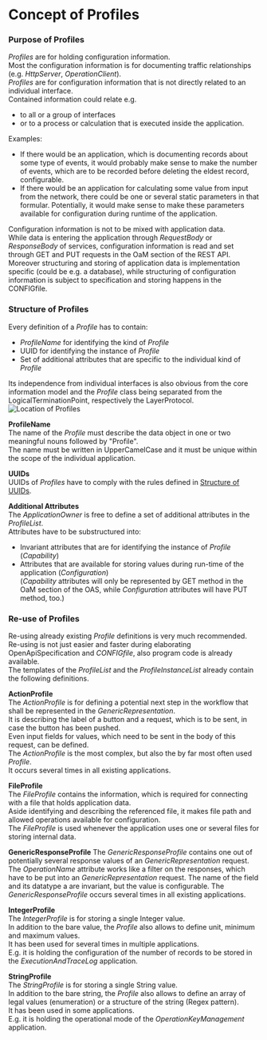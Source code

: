 # Concept of Profiles


### Purpose of Profiles  

_Profiles_ are for holding configuration information.  
Most the configuration information is for documenting traffic relationships (e.g. _HttpServer_, _OperationClient_).  
_Profiles_ are for configuration information that is not directly related to an individual interface.  
Contained information could relate e.g.  
* to all or a group of interfaces  
* or to a process or calculation that is executed inside the application.  

Examples:  
- If there would be an application, which is documenting records about some type of events, it would probably make sense to make the number of events, which are to be recorded before deleting the eldest record, configurable.  
- If there would be an application for calculating some value from input from the network, there could be one or several static parameters in that formular. Potentially, it would make sense to make these parameters available for configuration during runtime of the application.  

Configuration information is not to be mixed with application data.  
While data is entering the application through _RequestBody_ or _ResponseBody_ of services, configuration information is read and set through GET and PUT requests in the OaM section of the REST API.  
Moreover structuring and storing of application data is implementation specific (could be e.g. a database), while structuring of configuration information is subject to specification and storing happens in the CONFIGfile.  


### Structure of Profiles  

Every definition of a _Profile_ has to contain:  
* _ProfileName_ for identifying the kind of _Profile_  
* UUID for identifying the instance of _Profile_  
* Set of additional attributes that are specific to the individual kind of _Profile_  

Its independence from individual interfaces is also obvious from the core information model and the _Profile_ class being separated from the LogicalTerminationPoint, respectively the LayerProtocol.  
![Location of Profiles](./pictures/220628_core_classes_profile_s.png)  

**ProfileName**  
The name of the _Profile_ must describe the data object in one or two meaningful nouns followed by "Profile".  
The name must be written in UpperCamelCase and it must be unique within the scope of the individual application.  

**UUIDs**  
UUIDs of _Profiles_ have to comply with the rules defined in [Structure of UUIDs](../StructureOfUuids/StructureOfUuids.md).  

**Additional Attributes**  
The _ApplicationOwner_ is free to define a set of additional attributes in the _ProfileList_.  
Attributes have to be substructured into:  
  * Invariant attributes that are for identifying the instance of _Profile_ (_Capability_)  
  * Attributes that are available for storing values during run-time of the application (_Configuration_)  
(_Capability_ attributes will only be represented by GET method in the OaM section of the OAS, while _Configuration_ attributes will have PUT method, too.)


### Re-use of Profiles

Re-using already existing _Profile_ definitions is very much recommended.  
Re-using is not just easier and faster during elaborating OpenApiSpecification and _CONFIGfile_, also program code is already available.  
The templates of the _ProfileList_ and the _ProfileInstanceList_ already contain the following definitions.

**ActionProfile**  
The _ActionProfile_ is for defining a potential next step in the workflow that shall be represented in the _GenericRepresentation_.  
It is describing the label of a button and a request, which is to be sent, in case the button has been pushed.  
Even input fields for values, which need to be sent in the body of this request, can be defined.  
The _ActionProfile_ is the most complex, but also the by far most often used _Profile_.  
It occurs several times in all existing applications.  

**FileProfile**  
The _FileProfile_ contains the information, which is required for connecting with a file that holds application data.  
Aside identifying and describing the referenced file, it makes file path and allowed operations available for configuration.  
The _FileProfile_ is used whenever the application uses one or several files for storing internal data.  

**GenericResponseProfile** 
The _GenericResponseProfile_ contains one out of potentially several response values of an _GenericRepresentation_ request.
The _OperationName_ attribute works like a filter on the responses, which have to be put into an _GenericRepresentation_ request.
The name of the field and its datatype a are invariant, but the value is configurable.
The _GenericResponseProfile_ occurs several times in all existing applications.  

**IntegerProfile**  
The _IntegerProfile_ is for storing a single Integer value.  
In addition to the bare value, the _Profile_ also allows to define unit, minimum and maximum values.  
It has been used for several times in multiple applications.  
E.g. it is holding the configuration of the number of records to be stored in the _ExecutionAndTraceLog_ application.  

**StringProfile**  
The _StringProfile_ is for storing a single String value.  
In addition to the bare string, the _Profile_ also allows to define an array of legal values (enumeration) or a structure of the string (Regex pattern).  
It has been used in some applications.  
E.g. it is holding the operational mode of the _OperationKeyManagement_ application.  

